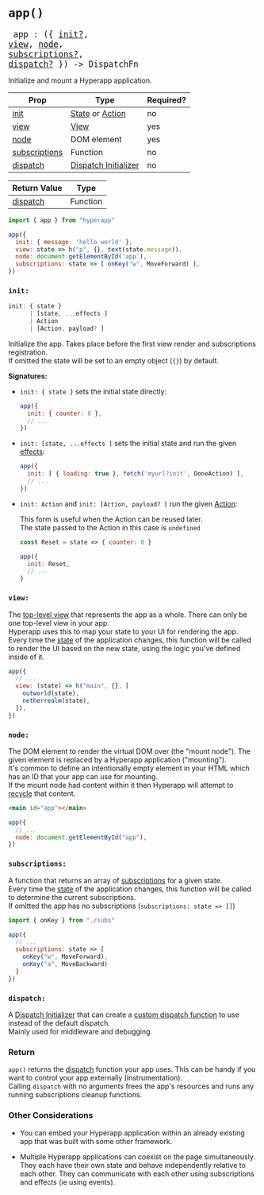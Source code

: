 # `app()`

<big><pre>
app : ({ <a href="#init">init?</a>, <a href="#view">view</a>, <a href="#node">node</a>, <a href="#subscriptions">subscriptions?</a>, <a href="#dispatch">dispatch?</a> }) -> DispatchFn
</pre></big>

Initialize and mount a Hyperapp application.  
  

| Prop                            | Type                                                                      | Required? |
| ------------------------------- | ------------------------------------------------------------------------- | --------- |
| [init](#init)                   | [State](../architecture/state.md) or [Action](../architecture/actions.md) | no        |
| [view](#view)                   | [View](../architecture/views.md)                                          | yes       |
| [node](#node)                   | DOM element                                                               | yes       |
| [subscriptions](#subscriptions) | Function                                                                  | no        |
| [dispatch](#dispatch)           | [Dispatch Initializer](../architecture/dispatch.md#dispatch-initializer)  | no        |


| Return Value                            | Type     |
| --------------------------------------- | -------- |
| [dispatch](../architecture/dispatch.md) | Function |


  

```js
import { app } from "hyperapp"

app({
  init: { message: 'hello world' },
  view: state => h("p", {}, text(state.message)),
  node: document.getElementById('app'),
  subscriptions: state => [ onKey("w", MoveForward) ],  
})
```
  

### `init:`

```js
init: { state }
      | [state, ...effects ]
      | Action
      | [Action, payload? ]
```

Initialize the app. Takes place before the first view render and subscriptions registration.  
If omitted the state will be set to an empty object (`{}`) by default.
  

**Signatures:** 

- `init: { state }` sets the initial state directly:

  ```js
  app({
    init: { counter: 0 },
    // ...
  })
  ```

- `init: [state, ...effects ]` sets the initial state and run the given [effects](../architecture/effects.md):

  ```js
  app({
    init: [ { loading: true }, fetch('myurl?init', DoneAction) ],
    // ...
  })
  ```

- `init: Action` and `init: [Action, payload? ]` run the given [Action](../architecture/action.md):

  This form is useful when the Action can be reused later.  
  The state passed to the Action in this case is `undefined`  

  ```js
  const Reset = state => { counter: 0 }

  app({
    init: Reset,
    // ...
  }
  ```
  

### `view:`

The [top-level view](../architecture/views.md#top-level-view) that represents the app as a whole. There can only be one top-level view in your app.  
Hyperapp uses this to map your state to your UI for rendering the app. Every time the [state](../architecture/state.md) of the application changes, this function will be called to render the UI based on the new state, using the logic you've defined inside of it.

```js
app({
  // ...
  view: (state) => h("main", {}, [
    outworld(state),
    netherrealm(state),
  ]),
})
```

<!-- "Outworld" and "Netherrealm" are two of several realms in the "Mortal Kombat" videogame series. -->
  

### `node:`

The DOM element to render the virtual DOM over (the "mount node"). The given element is replaced by a Hyperapp application ("mounting").  
It's common to define an intentionally empty element in your HTML which has an ID that your app can use for mounting.  
If the mount node had content within it then Hyperapp will attempt to [recycle](../architecture/views.md#recycling) that content.

```html
<main id="app"></main>
```

```js
app({
  // ...
  node: document.getElementById("app"),
})
```
  

### `subscriptions:`

A function that returns an array of [subscriptions](../architecture/subscriptions.md) for a given state.  
Every time the [state](../architecture/state.md) of the application changes, this function will be called to determine the current subscriptions.  
If omitted the app has no subscriptions (`subscriptions: state => []`)
```js
import { onKey } from "./subs"

app({
  // ...
  subscriptions: state => [
    onKey("w", MoveForward),
    onKey("a", MoveBackward)
  ]
})
```
  

### `dispatch:`

A [Dispatch Initializer](../architecture/dispatch.md#dispatch-initializer) that can create a [custom dispatch function](../architecture/dispatch.md#custom-dispatching) to use instead of the default dispatch.  
Mainly used for middleware and debugging.
  

### Return

`app()` returns the [dispatch](../architecture/dispatch.md) function your app uses. This can be handy if you want to control your app externally (instrumentation).  
Calling `dispatch` with no arguments frees the app's resources and runs any running subscriptions cleanup functions.

  

### Other Considerations

- You can embed your Hyperapp application within an already existing app that was built with some other framework. 

- Multiple Hyperapp applications can coexist on the page simultaneously. They each have their own state and behave independently relative to each other. They can communicate with each other using subscriptions and effects (ie using events).

